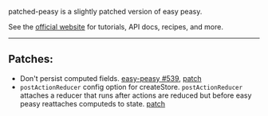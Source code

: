 patched-peasy is a slightly patched version of easy peasy.

See the [official website](https://easy-peasy.now.sh) for tutorials, API docs, recipes, and more.



---
## Patches:
* Don't persist computed fields. [easy-peasy #539](https://github.com/ctrlplusb/easy-peasy/issues/539), [patch](https://github.com/mighdoll/patched-peasy/commit/059f6208fc38d03032cc6663888b3c654f3e8ef7)
* `postActionReducer` config option for createStore. `postActionReducer` attaches a reducer that runs after actions are reduced but before easy peasy reattaches computeds to state. [patch](https://github.com/mighdoll/patched-peasy/commit/fc69855254037689ddc3086d4aeebc58e2f6a922)